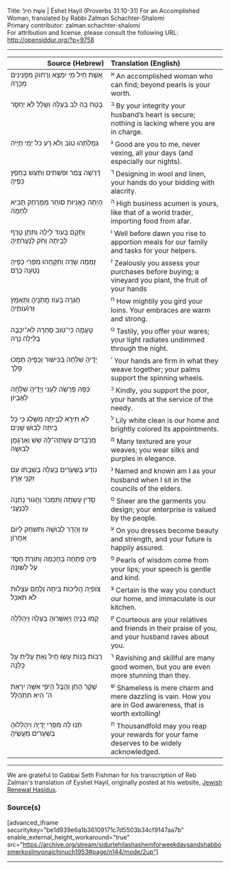 <html>
<head></head>
<body>
Title: אֵשֶׁת חַיִל | Éshet Ḥayil (Proverbs 31:10-31) For an Accomplished Woman, translated by Rabbi Zalman Schachter-Shalomi<br />
Primary contributor: zalman.schachter-shalomi<br />
For attribution and license, please consult the following URL: <a href="http://opensiddur.org/?p=9758">http://opensiddur.org/?p=9758</a>
<p />
<hr />

<table style="margin-left: auto;margin-right: auto;" class="draggable">
<thead><tr><th id="x" style="text-align: right;">Source (Hebrew)</th><th style="text-align: left;">Translation (English)</th></tr></thead>
<tbody>
<tr><td style="vertical-align:top;" width="46%">
<div class="liturgy"><span lang="he">
אֵשֶׁת חַיִל מִי יִמְצָא וְרָחוֹק מִפְּנִינִים מִכְרָהּ
</span></div></td>
 
<td style="vertical-align:top;" width="53%"><div class="english">
<sup>א</sup> An accomplished woman who can find;
beyond pearls is your worth.
</td></tr>   <tr><td style="vertical-align:top;" width="46%"><div class="liturgy"><span lang="he">
בָּטַח בָּהּ לֵב בַּעְלָהּ וְשָׁלָל לא יֶחְסָר
</span></div></td>
 
<td style="vertical-align:top;" width="53%"><div class="english">
<sup>ב</sup> By your integrity your husband’s heart is secure;
nothing is lacking where you are in charge.
</td></tr>   <tr><td style="vertical-align:top;" width="46%"><div class="liturgy"><span lang="he">
גְּמָלַתְהוּ טוֹב וְלֹא רָע כֹּל יְמֵי חַיֶּיה
</span></div></td>
 
<td style="vertical-align:top;" width="53%"><div class="english">
<sup>ג</sup> Good are you to me, never vexing,
      all your days (and especially our nights).
</td></tr>   <tr><td style="vertical-align:top;" width="46%"><div class="liturgy"><span lang="he">
דָּרְשָׁה צֶמֶר וּפִשְׁתִּים וַתַּעַשֹ בְּחֵפֶץ כַּפֶּיהָ
</span></div></td>
 
<td style="vertical-align:top;" width="53%"><div class="english">
<sup>ד</sup> Designing in wool and linen,
      your hands do your bidding with alacrity.
</td></tr>   <tr><td style="vertical-align:top;" width="46%"><div class="liturgy"><span lang="he">
הָיְתָה כָּאֳנִיּות סוחֵר מִמֶּרְחָק תָּבִיא לַחְמָהּ
</span></div></td>
 
<td style="vertical-align:top;" width="53%"><div class="english">
<sup>ה</sup> High business acumen is yours,
 like that of a world trader,
importing food from afar.
</td></tr>   <tr><td style="vertical-align:top;" width="46%"><div class="liturgy"><span lang="he">
וַתָּקָם  בְּעוד לַיְלָה וַתִּתֵּן טֶרֶף לְבֵיתָהּ וְחֹק לְנַעֲרֹתֶיהָ
</span></div></td>
 
<td style="vertical-align:top;" width="53%"><div class="english">
<sup>ו</sup> Well before dawn you rise
to apportion meals for our family
and tasks for your helpers.
</td></tr>   <tr><td style="vertical-align:top;" width="46%"><div class="liturgy"><span lang="he">
זָמְמָה שָׂדֶה וַתִּקָּחֵהוּ מִפְּרִי כַפֶּיהָ נָטְעָה כָּרֶם
</span></div></td>
 
<td style="vertical-align:top;" width="53%"><div class="english">
<sup>ז</sup> Zealously you assess your purchases before buying;
a vineyard you plant, the fruit of your hands
</td></tr>   <tr><td style="vertical-align:top;" width="46%"><div class="liturgy"><span lang="he">
חָגְרָה בְעוֹז מָתְנֶיהָ וַתְּאַמֵּץ זְרוֹעוֹתֶיהָ
</span></div></td>
 
<td style="vertical-align:top;" width="53%"><div class="english">
<sup>ח</sup> How mightily you gird your loins.
Your embraces are warm and strong.
</td></tr>   <tr><td style="vertical-align:top;" width="46%"><div class="liturgy"><span lang="he">
טָעֲמָה כִּי־טוב סַחְרָהּ לא־יִכְבֶּה בַלַּיְלָה נֵרָהּ
</span></div></td>
 
<td style="vertical-align:top;" width="53%"><div class="english">
<sup>ט</sup> Tastily, you offer your wares;
 your light radiates undimmed through the night.
</td></tr>   <tr><td style="vertical-align:top;" width="46%"><div class="liturgy"><span lang="he">
יָדֶיהָ שִׁלְּחָה בַכִּישׁור וְכַפֶּיהָ תָּמְכוּ פָלֶך
</span></div></td>
 
<td style="vertical-align:top;" width="53%"><div class="english">
<sup>י</sup> Your hands are firm in what they weave together;
your palms support the spinning wheels.
</td></tr>   <tr><td style="vertical-align:top;" width="46%"><div class="liturgy"><span lang="he">
כַּפָּהּ פָּרְשָׂה לֶעָנִי וְיָדֶיהָ שִׁלְּחָה לָאֶבְיוֹן
</span></div></td>
 
<td style="vertical-align:top;" width="53%"><div class="english">
<sup>כ</sup> Kindly, you support the poor,
your hands at the service of the needy.
</td></tr>   <tr><td style="vertical-align:top;" width="46%"><div class="liturgy"><span lang="he">
לֹא תִירָא לְבֵיתָהּ מִשָּׁלֶג כִּי כָל בֵּיתָהּ לָבוּשׁ שָׁנִים
</span></div></td>
 
<td style="vertical-align:top;" width="53%"><div class="english">
<sup>ל</sup> Lily white clean is our home
and brightly colored its appointments. 
</td></tr>   <tr><td style="vertical-align:top;" width="46%"><div class="liturgy"><span lang="he">
מַרְבַדִּים עָשְֹתָה־לָּהּ שֵׁשׁ וְאַרְגָּמָן לְבוּשָׁהּ
</span></div></td>
 
<td style="vertical-align:top;" width="53%"><div class="english">
<sup>מ</sup> Many textured are your weaves;
you wear silks and purples in elegance.
</td></tr>   <tr><td style="vertical-align:top;" width="46%"><div class="liturgy"><span lang="he">
נוֹדָע בַּשְּׁעָרִים בַּעְלָהּ בְּשִׁבְתּוֹ עִם זִקְנֵי אָרֶץ
</span></div></td>
 
<td style="vertical-align:top;" width="53%"><div class="english">
<sup>נ</sup> Named and known am I as your husband
when I sit in the councils of the elders.
</td></tr>   <tr><td style="vertical-align:top;" width="46%"><div class="liturgy"><span lang="he">
סָדִין עָשְֹתָה וַתִּמְכֹּר וַחֲגור נָתְנָה לַכְּנַעֲנִי
</span></div></td>
 
<td style="vertical-align:top;" width="53%"><div class="english">
<sup>ס</sup> Sheer are the garments you design;
your enterprise is valued by the people.
</td></tr>   <tr><td style="vertical-align:top;" width="46%"><div class="liturgy"><span lang="he">
עֹז וְהָדָר לְבוּשָׁהּ וְתִשׂחַק לְיוֹם אַחֲרוֹן
</span></div></td>
 
<td style="vertical-align:top;" width="53%"><div class="english">
<sup>ע</sup> On you dresses become beauty and strength,
and your future is happily assured.
</td></tr>   <tr><td style="vertical-align:top;" width="46%"><div class="liturgy"><span lang="he">
פִּיהָ פָּתְחָה בְחָכְמָה וְתוֹרַת חֶסֶד עַל לְשׁוֹנָהּ
</span></div></td>
 
<td style="vertical-align:top;" width="53%"><div class="english">
<sup>פ</sup> Pearls of wisdom come from your lips;
your speech is gentle and kind.
</td></tr>   <tr><td style="vertical-align:top;" width="46%"><div class="liturgy"><span lang="he">
צוֹפִיָּה הֲלִיכוֹת בֵּיתָהּ וְלֶחֶם עַצְלוּת לֹא תֹאכֵל
</span></div></td>
 
<td style="vertical-align:top;" width="53%"><div class="english">
<sup>צ</sup> Certain is the way you conduct our home,
and immaculate is our kitchen.
</td></tr>   <tr><td style="vertical-align:top;" width="46%"><div class="liturgy"><span lang="he">
קָמוּ בָנֶיהָ וַיְאַשְּׁרוּהָ בַּעְלָהּ וַיְהַלְלָהּ
</span></div></td>
 
<td style="vertical-align:top;" width="53%"><div class="english">
<sup>ק</sup> Courteous are your relatives and friends in their praise of you,
and your husband raves about you.
</td></tr>   <tr><td style="vertical-align:top;" width="46%"><div class="liturgy"><span lang="he">
רַבּוֹת בָּנוֹת עָשׂוּ חָיִל וְאַתְּ עָלִית עַל כֻּלָּנָה
</span></div></td>
 
<td style="vertical-align:top;" width="53%"><div class="english">
<sup>ר</sup> Ravishing and skillful are many good women,
but you are even more stunning than they.
</td></tr>   <tr><td style="vertical-align:top;" width="46%"><div class="liturgy"><span lang="he">
שֶׁקֶר הַחֵן וְהֶבֶל הַיֹּפִי אִשָּׁה יִרְאַת ה' הִיא תִתְהַלָּל
</span></div></td>
 
<td style="vertical-align:top;" width="53%"><div class="english">
<sup>ש</sup> Shameless is mere charm and mere dazzling is vain.
How you are in God awareness, that is worth extolling!
</td></tr>   <tr><td style="vertical-align:top;" width="46%"><div class="liturgy"><span lang="he">
תְּנוּ לָהּ מִפְּרִי יָדֶיָה וִיהַלְלוּהָ בַשְׁעָרִים מַעֲשֶׂיהָ
</span></div></td>
 
<td style="vertical-align:top;" width="53%"><div class="english">
<sup>ת</sup> Thousandfold may you reap your rewards
for your fame deserves to be widely acknowledged.
</td></tr></tbody></table>

<hr />

We are grateful to Gabbai Seth Fishman for his transcription of Reb Zalman's translation of Eyshet Hayil, originally posted at his website, <a href="http://www.jewishrenewalhasidus.org/wordpress/reb-zalman-resources/">Jewish Renewal Hasidus</a>.

<h3>Source(s)</h3>

[advanced_iframe securitykey="be1d939e6a1b36109171c7d5503b34cf9147aa7b" enable_external_height_workaround="true" src="https://archive.org/stream/sidurtehilashashemforweekdaysandshabbosmerkoslinyonaichinuch1953#page/n144/mode/2up"]

<hr />

&nbsp;
</body>
</html>